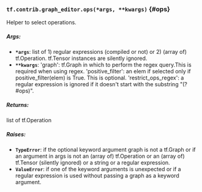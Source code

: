 ### `tf.contrib.graph_editor.ops(*args, **kwargs)` {#ops}

Helper to select operations.

##### Args:


*  <b>`*args`</b>: list of 1) regular expressions (compiled or not) or  2) (array of)
    tf.Operation. tf.Tensor instances are silently ignored.
*  <b>`**kwargs`</b>: 'graph': tf.Graph in which to perform the regex query.This is
    required when using regex.
    'positive_filter': an elem if selected only if positive_filter(elem) is
      True. This is optional.
    'restrict_ops_regex': a regular expression is ignored if it doesn't start
      with the substring "(?#ops)".

##### Returns:

  list of tf.Operation

##### Raises:


*  <b>`TypeError`</b>: if the optional keyword argument graph is not a tf.Graph
    or if an argument in args is not an (array of) tf.Operation
    or an (array of) tf.Tensor (silently ignored) or a string
    or a regular expression.
*  <b>`ValueError`</b>: if one of the keyword arguments is unexpected or if a regular
    expression is used without passing a graph as a keyword argument.

